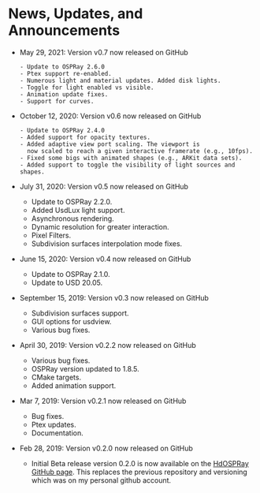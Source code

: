 News, Updates, and Announcements
================================

- May 29, 2021: Version v0.7 now released on GitHub
    
      - Update to OSPRay 2.6.0
      - Ptex support re-enabled.
      - Numerous light and material updates. Added disk lights.
      - Toggle for light enabled vs visible.
      - Animation update fixes.
      - Support for curves.


- October 12, 2020: Version v0.6 now released on GitHub
    
      - Update to OSPRay 2.4.0
      - Added support for opacity textures.
      - Added adaptive view port scaling. The viewport is
        now scaled to reach a given interactive framerate (e.g., 10fps).
      - Fixed some bigs with animated shapes (e.g., ARKit data sets).
      - Added support to toggle the visibility of light sources and shapes.


- July 31, 2020: Version v0.5 now released on GitHub

    - Update to OSPRay 2.2.0.
    - Added UsdLux light support.
    - Asynchronous rendering.
    - Dynamic resolution for greater interaction.
    - Pixel Filters.
    - Subdivision surfaces interpolation mode fixes.


- June 15, 2020: Version v0.4 now released on GitHub

    - Update to OSPRay 2.1.0.
    - Update to USD 20.05.


- September 15, 2019: Version v0.3 now released on GitHub

    - Subdivision surfaces support.
    - GUI options for usdview.
    - Various bug fixes.


- April 30, 2019: Version v0.2.2 now released on GitHub

    - Various bug fixes.
    - OSPRay version updated to 1.8.5.
    - CMake targets.
    - Added animation support.


- Mar 7, 2019: Version v0.2.1 now released on GitHub

    - Bug fixes.
    - Ptex updates.
    - Documentation.


- Feb 28, 2019: Version v0.2.0 now released on GitHub

    - Initial Beta release version 0.2.0 is now available on the [HdOSPRay
GitHub page](https://github.com/ospray/hdospray/releases/v0.2.0).
This replaces the previous repository and versioning which was on my
personal github account.


